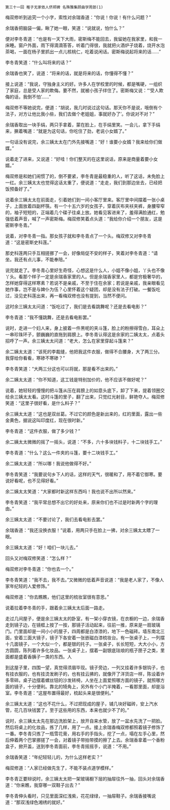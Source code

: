     第三十一回 稚子无家依人侪郑婢 名殊雅集顾曲学周郎(1) 

   梅双修听到追究一个小字，索性对余瑞香道：“你说！你说！有什么问题？”

   余瑞香把脑袋一偏，瞅了她一眼，笑道：“说就说，怕什么？”

   便对李冬青道：“也是有一天下大雨，密斯梅不能回去，我留她在我家里，和我一床睡。窗户外面，雨下得滴滴答答，听着门得很，我就把火酒炉子烧着，烧开水泡茶喝，一面在杨子里抓出一点儿核桃仁，吃着说闲话。密斯梅说起将来的话……”

   李冬青笑道：“什么叫将来的话？”

   余瑞香也笑了，说道：“将来的话，就是将来的话，你懂得不懂？”

   接上说道：“我说，守独身主义的好。许多人在学校里的时候，都是嘴硬，一组织了家庭，总是受人家的欺侮。要不然，就被小孩子绊住了。密斯梅又说：“‘受人欺侮的话，我倒不怕’……”

   梅双修不等她说完，便道：“胡说，我几时说过这句话。那天你不是说，哦倒有个法子，对方让他比我小些，我们去做个老姐姐，事就好办了’。你说对不对？”

   余瑞香取出一块手绢，两只手拿着，蒙在脸上，在手绢里笑。一会儿，拿下手绢来，撅着嘴道：“就是为这句话，你吃住了劲，老说小女婿了。”

   一句话没有说完，余三姨太太在门外先接嘴道：“好！谁要小女婿？我来给你们做媒。”

   说着走了进来，又说道：“好哇！你们整天的在这里说话，原来是商量着要小女婿。”

   梅双修是和她们闹惯了的，倒不要紧，李冬青是最稳重的人，听了这话，未免脸上一红。余三姨太太也觉得这话太重了，便说道：“走走，我们到那边坐去，已经把饭预备好了。”

   说着余三姨太太在前面走，引着她们到一间小客厅里来。客厅里中间摆着一张小桌子，上面放着四副杯筷。有一个十五六岁的女孩子，穿着灰布夹袄夹裤，身腰窄窄的，袖子短短的，正端着几个碟子往桌上放。她看见客进来了，羞得满脸通红，勉强低着声音，喊了一声密斯梅。梅双修笑着点头道：“我给你介绍一个朋友，这是密斯李冬青。”

   说着，对李冬青一指。那女孩子就和李冬青点了一个头。梅双修又对李冬青道：“这是密斯史科莲。”

   那史科莲两只手互相搓挪了一会，好像局促不安的样子，笑着对李冬青道：“请坐。我还有点儿事，不能奉陪。”

   说完就走了。李冬青心里好生奇怪，心想这是什么人，小姐不像小姐，丫头也不像丫头。看那个样子一定是余瑞香家里的人。但是余瑞香家里人，都是穷极奢华的，怎样她穿得这样寒素？若说不是亲戚，不至于住在余家；若说是亲戚，我亲眼看见她作事，岂不是与婢仆为伍？心里怀着这个疑团，却是没有法子打破。一餐饭吃过，没见史科莲出来，再一看梅双修也没有提到，当然不便问。

   这时余三姨太太问道：“饭吃过了，我们是去看跳舞呢？还是去看电影？”

   李冬青道：“我不懂跳舞，还是去看电影罢。”

   说时，走进一个妇人来，身上披着一件黑呢的夹斗篷，脸上的粉擦得雪白，耳朵上一串珍珠环子，颤巍巍的直拖到肩膀上。李冬青认得这是余家的二姨太太，点着头招呼了一声。余三姨太太问道：“老大，怎么在家里穿起斗篷来？”

   余二姨太太道：“该死的李裁缝，他把我这件衣服，做得不合腰身，大了两三分。我穿给你看看，寒碜不寒碜？”

   李冬青笑道：“大两三分这也可以将就，那是看不出来的。”

   余二姨太太道：“你不知道，这工钱是特别加价的，他不应该不做好呢？”

   说着，她轻轻的慢慢的把斗篷从压在肩膀上的如意头底下，卸了下来，提着领圈交给余三姨太太看。这时斗篷的里子，翻了出来，只觉红光射目，鲜艳夺人。梅双修笑道：“这里子很好看，是什么料子？”

   余三姨太太道：“这也是双丝葛。不过它的颜色是新出来的，红的里面，露出一些金黄色，据说这叫印度红，现在很时新。”

   李冬青道：“这件衣服，做了多少钱？”

   余二姨太太微微的摇了一摇头，说道：“不多，六十多块钱料子，十二块钱手工。”

   李冬青道：“什么？这么一件夹的斗篷，要十二块钱手工。”

   余二姨太太道：“所以哪！我说他做得不好。”

   李冬青笑道：“我要说句乡下人的话，这样的天气，很暖和了，用不着它御寒。要说好看呢，也不见得好看。”

   余二姨太太笑道：“大家都时新这样东西吗！我也说不出所以然来。”

   李冬青笑道：“我平常总想不出它的好处来，原来你们也不过是时新两个字的理由。”

   余三姨太太道：“不要讨论了，我们去看电影去罢。”

   余瑞香道：“我还没换衣服！”说着，用两只手在脸上一拂，对余三姨太太瞟了一眼。

   余三姨太太道：“好！咱们一块儿去。”

   回头又对梅双修笑道：“怎么样？”

   梅双修对李冬青道：“你也去一个。”

   李冬青笑道：“我不去，我不去。”又微微的低着声音说道：“我是老人家了，不像人家年纪轻的人爱修饰。”

   梅双修道：“你去瞧瞧，他们这里的梳妆室很有意思。”

   说着拉着李冬青的手，跟着余三姨太太后面一路走。

   走过几间屋子，便是余三姨太太的卧室，有一架小穿衣镜，在衣橱的一边，余瑞香走到镜子边，在镜框上按了一按，那镜子活动起来，往前一推，原来是一扇玻璃门。门里面却是一间小小的屋子，四周都是白漆漆的，地下一色磁砖。墙东南北三面，安着三面大镜子，镜子下各安着一张嵌磁白漆梳妆台。有一张桌子上，一列摆十几面镜子，一个大似一个，都是银的托子。一张桌子，长长短短，大大小小，方方圆圆，陈列着许多化妆品。一张桌子上，摆着一副银底珐琅的瓶子匣子之类，里面都是盛着香胰子一类的东西。人

   到这屋子里，四围一望，真觉得须眉毕现。镜子旁边，一列又挂着许多银钩子，也有挂衣服的，也有挂烫发刷子的，也有挂云拂的，就像开了洋货店一样，陈设着许多零碎。桌子边摆着螺丝钮的沙发转椅，人坐在上面爱照哪方面的镜子，就照哪方面的镜子，十分便利。靠北的犄角上，另外有个小门半掩着，一看那里面，却是浴室。李冬青道：“这屋布置得最好，梳起头来是很便利。”

   余三姨太太道：“这也不花什么，不过把现成的屋子，铺几块好磁砖，安上汽水管，花几百块钱罢了。至于这些用的东西，本来也就少不了的。”

   说时，余三姨太太先在那边洗脸架上，放开自来水管，放了一盆水先洗了一把脸。然后将桌上的化妆品，拣了几样，用了一点。接上余瑞香梅双修都照着镜子修饰了一番。李冬青只拣了一瓶雪花膏，用右手的手指头，挖了一点，塌在左手心里，然后伸着两个巴掌挪搓了一会，对着镜子带拍带摸的擦了上去。余瑞香拿着一个香粉盒子，掀开盖，送到李冬青面前，李冬青摇摇手，说道：“不用。”

   余瑞香笑道：“年纪轻轻儿的，为什么这样老实？”

   梅双修道：“人家已经做先生了，不能不装点道学模样。”

   李冬青正要辩说时，余三姨太太把一架玻璃橱下层的抽屉往外一抽，回头对余瑞香道：“你来瞧，我穿哪一双鞋子出去？”

   李冬青伸头看时，只见里面深红浅紫，花花绿绿，一抽屉鞋子。余瑞香接嘴说道：“那双浅绿色湘绣的就好。”

